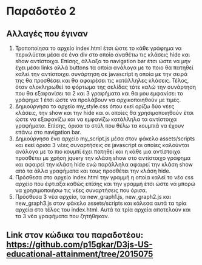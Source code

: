 # Παραδοτέο 2
## Αλλαγές που έγιναν
1.	Τροποποίησα το αρχείο index.html έτσι ώστε το κάθε γράφημα να περικλύεται μέσα σε ένα div στο οποίο αναθέτω τις κλάσεις hide και show αντίστοιχα. Επίσης, άλλαξα το navigation bar έτσι ώστε να μην έχει μέσα links αλλά buttons τα οποία ανάλογα με το ποιο θα πατηθεί καλεί την αντίστοιχει συνάρτηση σε javascript η οποία με την σειρά της θα προσθέσει και θα αφαιρέσει τις κατάλληλες κλάσεις. Τέλος, όταν ολοκληρωθεί το φόρτωμα της σελίδας τότε καλώ την συνάρτηση που θα εξαφανίσει τα 2 και 3 γραφήματα και θα μου εμφανίσει το γράφημα 1 έτσι ώστε να προλάβουν να αρχικοποιηθούν με τιμές.
2.	Δημιούργησα το αρχείο my_style.css όπου εκεί ορίζω δύο νέες κλάσεις, την show και την hide και οι οποίες θα χρησιμοποιηθούν έτσι ώστε να εξαφανίζω και να εμφανίζω κατάλληλα τα αντίστοιχα γραφήματα. Επίσης, όρισα το στύλ που θέλω τα κουμπιά να έχουν επάνω στο navigation bar.
3.	Δημιούργησα ένα αρχείο my_script.js μέσα στον φάκελο assets/scripts και εκεί όρισα 3 νέες συναρτήσεις σε javascript οι οποίες καλούνται ανάλογα με το πιο κουμπί έχει πατηθεί και η κάθε μια αντίστοιχα προσθέτει με χρήση jquery την κλάση show στο αντίστοιχο γράφημα και αφαιρεί την κλάση hide ενώ παράλληλα αφαιρεί την κλάση show από τα άλλα γραφήματα και τους προσθέτει την κλάση hide.
4.	Πρόσθεσα στο αρχείο index.html την γραμμή <link href="assets/stylesheets/my_style.css" rel="stylesheet"/> η οποία καλεί το νέο css αρχείο που έφτιαξα καθώς επίσης και την γραμμή <script src="assets/scripts/my_script.js"></script> έτσι ώστε να μπορώ να χρησιμοποιήσω τις νέες συναρτήσεις που όρισα.
5.	Πρόσθεσα 3 νέα αρχεία, τα new_graph1.js, new_graph2.js και new_graph3.js στον φάκελο assets/scripts και κάλεσα αυτά τα τρία αρχεία στο τέλος του index.html. Αυτά τα τρία αρχεία αποτελούν και τα 3 νέα γραφήματα που ζητήθηκαν.

## Link στον κώδικα του παραδοτέου: https://github.com/p15gkar/D3js-US-educational-attainment/tree/2015075
